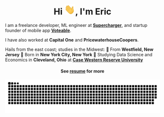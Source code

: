 
<div align="center">
    <h1 align="center">Hi <img width="35" src="https://github.com/1999AZZAR/1999AZZAR/blob/main/resources/img/waving.gif">, I'm Eric</h1>
</div>

<!-- New non-centered paragraph -->
<p>I am a freelance developer, ML engineer at <a href="https://www.supercharge.work/" target="_blank"><strong>Supercharger</strong></a>, and startup founder of mobile app <a href="https://www.voteable.us/" target="_blank"><strong>Voteable</strong></a>. 

I have also worked at <strong>Capital One</strong> and <strong>PricewaterhouseCoopers</strong>.

Hails from the east coast; studies in the Midwest:
 :house_with_garden: From <strong>Westfield, New Jersey</strong>
 :city_sunset: Born in <strong>New York City, New York</strong>
 :school: Studying Data Science and Economics in <strong>Cleveland, Ohio</strong> at <a href="https://case.edu/" target="_blank"><strong>Case Western Reserve University</strong></a>
</p>
<h4 align="center">See <a href="https://github.com/ericelizes1/ericelizes1/blob/main/Eric%20Elizes%20_%20Resume.pdf" target="_blank">resume</a> for more</h4>
<div align="center">
    <a href="https://1999azzar.github.io/1999AZZAR/">
        <img src="https://github.com/1999AZZAR/1999AZZAR/blob/main/resources/img/grid-snake.svg" alt="snake" />
    </a>
</div>
